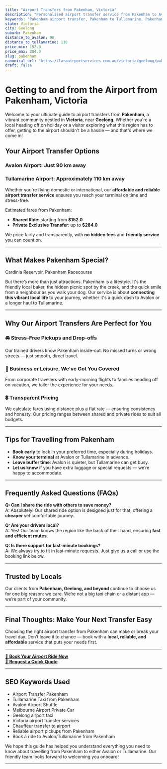 ```yaml
---
title: "Airport Transfers from Pakenham, Victoria"
description: "Personalised airport transfer service from Pakenham to Avalon and Tullamarine airports. Enjoy a smooth, affordable ride with us!"
keywords: "Pakenham airport transfer, Pakenham to Tullamarine, Pakenham to Avalon, airport taxi Pakenham, private airport transfer Pakenham, shared ride Pakenham, Pakenham transfers, airport shuttle Pakenham, book Pakenham airport taxi, affordable Pakenham airport transfer, Pakenham airport transfer service, airport transfer Geelong, airport transfer Melbourne, Melbourne airport taxi, airport transfers Victoria, Tullamarine airport shuttle, Avalon airport transfers, Melbourne private transfer, airport transport services Melbourne"
state: Victoria
city: Geelong
suburb: Pakenham
distance_to_avalon: 90
distance_to_tullamarine: 110
price_min: 152.0
price_max: 284.0
slug: pakenham
canonical_url: "https://laraairportservices.com.au/victoria/geelong/pakenham/"
draft: false
---
```


# Getting to and from the Airport from Pakenham, Victoria

Welcome to your ultimate guide to airport transfers from **Pakenham**, a vibrant community nestled in **Victoria**, near **Geelong**. Whether you're a local heading off on holiday or a visitor exploring what this region has to offer, getting to the airport shouldn't be a hassle — and that's where we come in!

## Your Airport Transfer Options

### Avalon Airport: Just 90 km away  
### Tullamarine Airport: Approximately 110 km away

Whether you're flying domestic or international, our **affordable and reliable airport transfer service** ensures you reach your terminal on time and stress-free.

Estimated fares from Pakenham:
- **Shared Ride**: starting from **$152.0**
- **Private Exclusive Transfer**: up to **$284.0**

We price fairly and transparently, with **no hidden fees** and **friendly service** you can count on.

---

## What Makes Pakenham Special?

Cardinia Reservoir, Pakenham Racecourse

But there’s more than just attractions. Pakenham is a lifestyle. It's the friendly local baker, the hidden picnic spot by the creek, and the quick smile from a neighbour as you walk your dog. Our service is about **connecting this vibrant local life** to your journey, whether it's a quick dash to Avalon or a longer haul to Tullamarine.

---

## Why Our Airport Transfers Are Perfect for You

### 🚘 Stress-Free Pickups and Drop-offs
Our trained drivers know Pakenham inside-out. No missed turns or wrong streets — just smooth, direct travel.

### 💼 Business or Leisure, We’ve Got You Covered
From corporate travellers with early-morning flights to families heading off on vacation, we tailor the experience for your needs.

### 💲 Transparent Pricing
We calculate fares using distance plus a flat rate — ensuring consistency and honesty. Our pricing ranges between shared and private rides to suit all budgets.

---

## Tips for Travelling from Pakenham

- **Book early** to lock in your preferred time, especially during holidays.
- **Know your terminal** at Avalon or Tullamarine in advance.
- **Leave buffer time**: Avalon is quieter, but Tullamarine can get busy.
- **Let us know** if you have extra luggage or special requests — we’re happy to accommodate.

---

## Frequently Asked Questions (FAQs)

**Q: Can I share the ride with others to save money?**  
A: Absolutely! Our shared ride option is designed just for that, offering a **cheaper** yet comfortable journey.

**Q: Are your drivers local?**  
A: Yes! Our team knows the region like the back of their hand, ensuring **fast and efficient routes**.

**Q: Is there support for last-minute bookings?**  
A: We always try to fit in last-minute requests. Just give us a call or use the booking link below.

---

## Trusted by Locals

Our clients from **Pakenham, Geelong, and beyond** continue to choose us for one big reason: we care. We’re not a big taxi chain or a distant app — we’re part of your community.

---

## Final Thoughts: Make Your Next Transfer Easy

Choosing the right airport transfer from Pakenham can make or break your travel day. Don’t leave it to chance — book with a **local, reliable, and affordable** service that puts your needs first.

---

[📅 **Book Your Airport Ride Now**](https://laraairportservices.square.site/s/appointments)  
[📧 **Request a Quick Quote**](https://laraairportservices.square.site/contact-us)

---

## SEO Keywords Used
- Airport Transfer Pakenham
- Tullamarine Taxi from Pakenham
- Avalon Airport Shuttle
- Melbourne Airport Private Car
- Geelong airport taxi
- Victoria airport transfer services
- Chauffeur transfer to airport
- Reliable airport pickups from Pakenham
- Book a ride to Avalon/Tullamarine from Pakenham

We hope this guide has helped you understand everything you need to know about travelling from Pakenham to either Avalon or Tullamarine. Our friendly team looks forward to welcoming you onboard!

---
